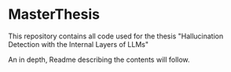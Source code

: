 # MasterThesis

This repository contains all code used for the thesis "Hallucination Detection
with the Internal Layers of LLMs"

An in depth, Readme describing the contents will follow. 